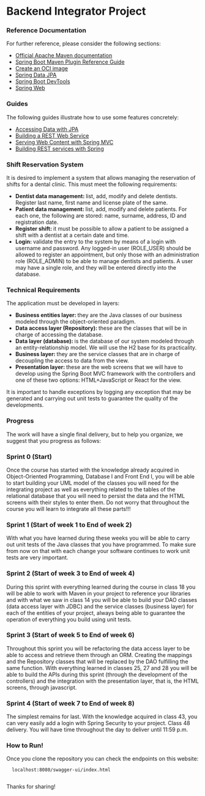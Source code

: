 # Backend Integrator Project

### Reference Documentation

For further reference, please consider the following sections:

* [Official Apache Maven documentation](https://maven.apache.org/guides/index.html)
* [Spring Boot Maven Plugin Reference Guide](https://docs.spring.io/spring-boot/docs/3.0.2/maven-plugin/reference/html/)
* [Create an OCI image](https://docs.spring.io/spring-boot/docs/3.0.2/maven-plugin/reference/html/#build-image)
* [Spring Data JPA](https://docs.spring.io/spring-boot/docs/3.0.2/reference/htmlsingle/#data.sql.jpa-and-spring-data)
* [Spring Boot DevTools](https://docs.spring.io/spring-boot/docs/3.0.2/reference/htmlsingle/#using.devtools)
* [Spring Web](https://docs.spring.io/spring-boot/docs/3.0.2/reference/htmlsingle/#web)

### Guides

The following guides illustrate how to use some features concretely:

* [Accessing Data with JPA](https://spring.io/guides/gs/accessing-data-jpa/)
* [Building a REST Web Service](https://spring.io/guides/gs/rest-service/)
* [Serving Web Content with Spring MVC](https://spring.io/guides/gs/serving-web-content/)
* [Building REST services with Spring](https://spring.io/guides/tutorials/rest/)

### Shift Reservation System

It is desired to implement a system that allows managing the reservation of shifts for a dental clinic. This must meet the following requirements:
* <strong>Dentist data management: </strong>list, add, modify and delete dentists. Register last name, first name and license plate of the same.
* <strong>Patient data management: </strong>list, add, modify and delete patients. For each one, the following are stored: name, surname, address, ID and registration date.
* <strong>Register shift: </strong>it must be possible to allow a patient to be assigned a shift with a dentist at a certain date and time.
* <strong>Login: </strong>validate the entry to the system by means of a login with username and password. Any logged-in user (ROLE_USER) should be allowed to register an appointment, but only those with an administration role (ROLE_ADMIN) to be able to manage dentists and patients. A user may have a single role, and they will be entered directly into the database.


### Technical Requirements

The application must be developed in layers:
* <strong>Business entities layer: </strong>they are the Java classes of our business modeled through the object-oriented paradigm.
* <strong>Data access layer (Repository): </strong> these are the classes that will be in charge of accessing the database.
* <strong>Data layer (database): </strong>is the database of our system modeled through an entity-relationship model. We will use the H2 base for its practicality.
* <strong>Business layer: </strong>they are the service classes that are in charge of decoupling the access to data from the view.
* <strong>Presentation layer: </strong>these are the web screens that we will have to develop using the Spring Boot MVC framework with the controllers and one of these two options: HTML+JavaScript or React for the view.
  
It is important to handle exceptions by logging any exception that may be generated and carrying out unit tests to guarantee the quality of the developments.


### Progress

The work will have a single final delivery, but to help you organize, we suggest that you progress as follows:

### Sprint 0 (Start)

Once the course has started with the knowledge already acquired in Object-Oriented Programming, Database I and Front End I, you will be able to start building your UML model of the classes you will need for the integrating project as well as everything related to the tables of the relational database that you will need to persist the data and the HTML screens with their styles to enter them. Do not worry that throughout the course you will learn to integrate all these parts!!!

### Sprint 1 (Start of week 1 to End of week 2)

With what you have learned during these weeks you will be able to carry out unit tests of the Java classes that you have programmed. To make sure from now on that with each change your software continues to work unit tests are very important.

### Sprint 2 (Start of week 3 to End of week 4)

During this sprint with everything learned during the course in class 18 you will be able to work with Maven in your project to reference your libraries and with what we saw in class 14 you will be able to build your DAO classes (data access layer with JDBC) and the service classes (business layer) for each of the entities of your project, always being able to guarantee the operation of everything you build using unit tests.


### Sprint 3 (Start of week 5 to End of week 6)

Throughout this sprint you will be refactoring the data access layer to be able to access and retrieve them through an ORM. Creating the mappings and the Repository classes that will be replaced by the DAO fulfilling the same function.
With everything learned in classes 25, 27 and 28 you will be able to build the APIs during this sprint (through the development of the controllers) and the integration with the presentation layer, that is, the HTML screens, through javascript.

### Sprint 4 (Start of week 7 to End of week 8)

The simplest remains for last. With the knowledge acquired in class 43, you can very easily add a login with Spring Security to your project.
Class 48 delivery. You will have time throughout the day to deliver until 11:59 p.m.


### How to Run!

Once you clone the repository you can check the endpoints on this website:

```
  localhost:8080/swagger-ui/index.html
  
```

Thanks for sharing!
